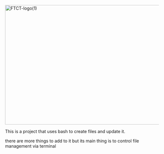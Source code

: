 <img width="685" height="391" alt="FTCT-logo(1)" src="https://github.com/user-attachments/assets/2a6aa146-05f4-4464-9fa2-25ac2f7d9c18" />

This is a project that uses bash to create files and update it.

there are more things to add to it but its main thing is to control file management via terminal

